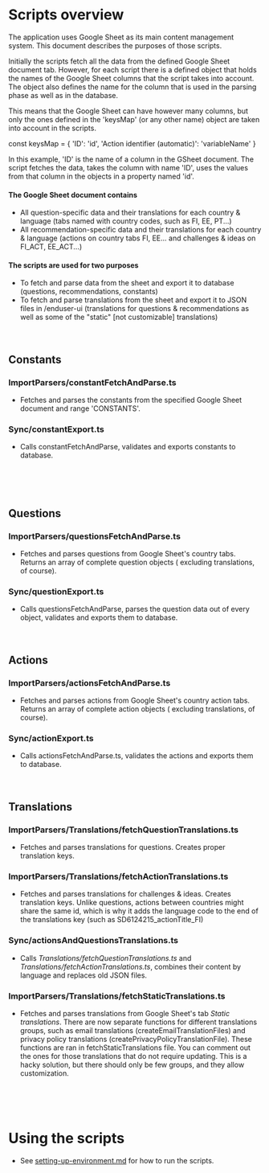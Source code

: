 # Scripts overview

The application uses Google Sheet as its main content management system. This document describes the purposes of those
scripts.

Initially the scripts fetch all the data from the defined Google Sheet document tab. However, for each script there is a
defined object that holds the names of the Google Sheet columns that the script takes into account. The object also
defines the name for the column that is used in the parsing phase as well as in the database.

This means that the Google Sheet can have however many columns, but only the ones defined in the 'keysMap' (or any other
name) object are taken into account in the scripts.

const keysMap = {
'ID': 'id',
'Action identifier (automatic)': 'variableName'
}

In this example, 'ID' is the name of a column in the GSheet document. The script fetches the data, takes the column with
name 'ID', uses the values from that column in the objects in a property named 'id'.

#### The Google Sheet document contains

- All question-specific data and their translations for each country & language (tabs named with country codes, such as
  FI, EE, PT...)
- All recommendation-specific data and their translations for each country & language (actions on country tabs FI, EE...
  and challenges & ideas on FI_ACT, EE_ACT...)

#### The scripts are used for two purposes

- To fetch and parse data from the sheet and export it to database (questions, recommendations, constants)
- To fetch and parse translations from the sheet and export it to JSON files in /enduser-ui (translations for
  questions & recommendations as well as some of the "static" [not customizable] translations)
  <br><br><br>

## Constants

### ImportParsers/constantFetchAndParse.ts

- Fetches and parses the constants from the specified Google Sheet document and range 'CONSTANTS'.

### Sync/constantExport.ts

- Calls constantFetchAndParse, validates and exports constants to database.

<br><br><br>

## Questions

### ImportParsers/questionsFetchAndParse.ts

- Fetches and parses questions from Google Sheet's country tabs. Returns an array of complete question objects (
  excluding translations, of course).

### Sync/questionExport.ts

- Calls questionsFetchAndParse, parses the question data out of every object</strong>, validates and exports them to
  database.
  <br><br><br>

## Actions

### ImportParsers/actionsFetchAndParse.ts

- Fetches and parses actions from Google Sheet's country action tabs. Returns an array of complete action objects (
  excluding translations, of course).

### Sync/actionExport.ts

- Calls actionsFetchAndParse.ts, validates the actions and exports them to database.
  <br><br><br>

## Translations

### ImportParsers/Translations/fetchQuestionTranslations.ts

- Fetches and parses translations for questions. Creates proper translation keys.

### ImportParsers/Translations/fetchActionTranslations.ts

- Fetches and parses translations for challenges & ideas. Creates translation keys. Unlike questions, actions between
  countries might share the same id, which is why it adds the language code to the end of the translations key (such as
  SD6124215_actionTitle_FI)

### Sync/actionsAndQuestionsTranslations.ts

- Calls <em>Translations/fetchQuestionTranslations.ts</em> and <em>Translations/fetchActionTranslations.ts</em>,
  combines their content by language and replaces old JSON files.

### ImportParsers/Translations/fetchStaticTranslations.ts

- Fetches and parses translations from Google Sheet's tab <em>Static translations</em>. There are now separate functions
  for different translations groups, such as email translations (createEmailTranslationFiles) and privacy policy
  translations (createPrivacyPolicyTranslationFile). These functions are ran in fetchStaticTranslations file. You can
  comment out the ones for those translations that do not require updating. This is a hacky solution, but there should
  only be few groups, and they allow customization.

<br><br><br>

# Using the scripts

- See [setting-up-environment.md](../../../../doc/setting-up-environment.md) for how to run the scripts.
